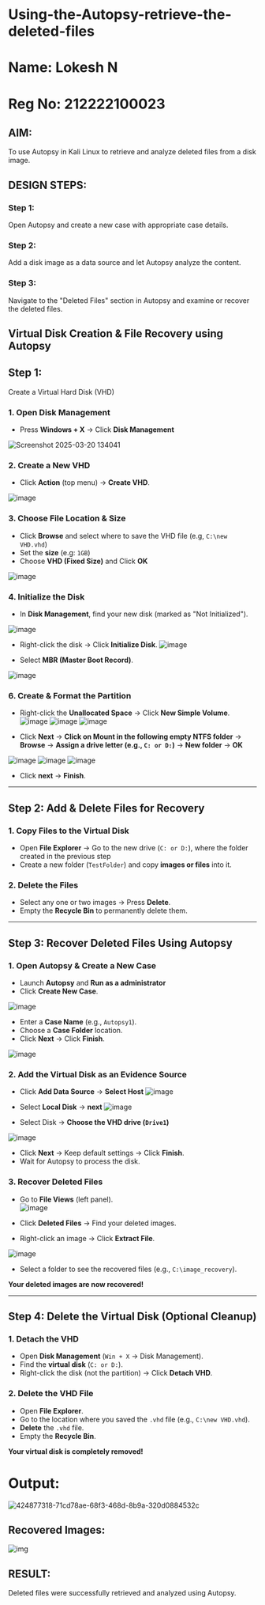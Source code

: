# Using-the-Autopsy-retrieve-the-deleted-files

# Name: Lokesh N
# Reg No: 212222100023 
## AIM:
To use Autopsy in Kali Linux to retrieve and analyze deleted files from a disk image.

## DESIGN STEPS:
### Step 1:
Open Autopsy and create a new case with appropriate case details.

### Step 2:
Add a disk image as a data source and let Autopsy analyze the content.

### Step 3:
Navigate to the "Deleted Files" section in Autopsy and examine or recover the deleted files.

## Virtual Disk Creation & File Recovery using Autopsy 


## Step 1: 
   Create a Virtual Hard Disk (VHD) 

### **1. Open Disk Management**  
- Press **Windows + X** → Click **Disk Management** 

 ![Screenshot 2025-03-20 134041](https://github.com/user-attachments/assets/6ebfb059-a30d-4b57-8a5e-cdb3889573f7)


### **2. Create a New VHD**  
- Click **Action** (top menu) → **Create VHD**.  

![image](https://github.com/user-attachments/assets/b7420503-9719-458a-bda2-97112f0eb95d)


### **3. Choose File Location & Size**  
- Click **Browse** and select where to save the VHD file (e.g, `C:\new VHD.vhd`)
- Set the **size** (e.g: `1GB`) 
- Choose **VHD (Fixed Size)** and Click **OK**

![image](https://github.com/user-attachments/assets/649300cc-e39c-4001-af6a-2aadc0b28dc9)


### **4. Initialize the Disk**  
- In **Disk Management**, find your new disk (marked as "Not Initialized").  

![image](https://github.com/user-attachments/assets/de065bb1-2aa7-45b3-bc62-f9e74010f35d)


- Right-click the disk → Click **Initialize Disk**.
![image](https://github.com/user-attachments/assets/571f382b-bbdc-4f99-8b5d-37af3fdbf4f0)



- Select **MBR (Master Boot Record)**. 

![image](https://github.com/user-attachments/assets/a5da8c50-590c-4c07-bec8-034336982215)


### **6. Create & Format the Partition**  
- Right-click the **Unallocated Space** → Click **New Simple Volume**.  
![image](https://github.com/user-attachments/assets/0b56e23c-f79d-4ef9-be83-c9bcbfc9ca22)
![image](https://github.com/user-attachments/assets/56becbba-aa9c-402f-ba75-1149c04ac322)
![image](https://github.com/user-attachments/assets/7efc0c69-7b38-4fdd-aedb-a434374800e8)



- Click **Next** → **Click on Mount in the following empty NTFS folder** → **Browse** → **Assign a drive letter (e.g., `C: or D:`)** → **New folder** → **OK**

![image](https://github.com/user-attachments/assets/8d90194f-b5de-4769-9040-8c9475daad97)
![image](https://github.com/user-attachments/assets/46a5a80f-4ac3-4b53-b6a2-d511c2d69400)
![image](https://github.com/user-attachments/assets/c8c75b26-10e8-4a75-a7a4-be737721d8f6)


- Click **next** → **Finish**. 

---

## **Step 2: Add & Delete Files for Recovery** 

### **1. Copy Files to the Virtual Disk**  
- Open **File Explorer** → Go to the new drive (`C: or D:`), where the folder created in the previous step
- Create a new folder (`TestFolder`) and copy **images or files** into it.  

### **2. Delete the Files**  
- Select any one or two images → Press **Delete**.  
- Empty the **Recycle Bin** to permanently delete them.  

---

## **Step 3: Recover Deleted Files Using Autopsy**  
### **1. Open Autopsy & Create a New Case** 

- Launch **Autopsy** and **Run as a administrator**  
- Click **Create New Case**.  

![image](https://github.com/user-attachments/assets/d9604c32-f599-47e7-bb37-b7d39b91882b)


- Enter a **Case Name** (e.g., `Autopsy1`).  
- Choose a **Case Folder** location.  
- Click **Next** → Click **Finish**.  

![image](https://github.com/user-attachments/assets/87478c5d-1660-4041-b8f1-e537bcd8cf21)


### **2. Add the Virtual Disk as an Evidence Source**  
- Click **Add Data Source**  → **Select Host**
![image](https://github.com/user-attachments/assets/2cb4fb14-cf0b-460f-ab7e-323badf6b047)



- Select **Local Disk** → **next** 
![image](https://github.com/user-attachments/assets/06ee3022-8273-4943-99d9-d008b3c3a62d)


- Select Disk → **Choose the VHD drive (`Drive1`)**

![image](https://github.com/user-attachments/assets/e91fd4b8-4e77-4d3f-a167-e2cea9e584e9)

- Click **Next** → Keep default settings → Click **Finish**.  
- Wait for Autopsy to process the disk.  

### **3. Recover Deleted Files**  
- Go to **File Views** (left panel).  
![image](https://github.com/user-attachments/assets/91214523-09bc-4b49-a4cc-37a055190b25)



- Click **Deleted Files** → Find your deleted images.  
- Right-click an image → Click **Extract File**.  

![image](https://github.com/user-attachments/assets/8cb20987-9d5b-4b72-8517-520231fcf3de)


- Select a folder to see the recovered files (e.g., `C:\image_recovery`).  

**Your deleted images are now recovered!**  

---

## **Step 4: Delete the Virtual Disk (Optional Cleanup)** 

### **1. Detach the VHD**  
- Open **Disk Management** (`Win + X` → Disk Management).  
- Find the **virtual disk** (`C: or D:`).  
- Right-click the disk (not the partition) → Click **Detach VHD**.  

### **2. Delete the VHD File**  
- Open **File Explorer**.  
- Go to the location where you saved the `.vhd` file (e.g., `C:\new VHD.vhd`).  
- **Delete** the `.vhd` file.  
- Empty the **Recycle Bin**.  

**Your virtual disk is completely removed!**  
# Output:
![424877318-71cd78ae-68f3-468d-8b9a-320d0884532c](https://github.com/user-attachments/assets/0ec4323c-e95b-45a2-86f5-f58d9b7e9b03)


## Recovered Images:



 ![img](https://github.com/user-attachments/assets/01a62b2b-8832-443f-a288-2bf58b673a7c)



## RESULT:
Deleted files were successfully retrieved and analyzed using Autopsy.
